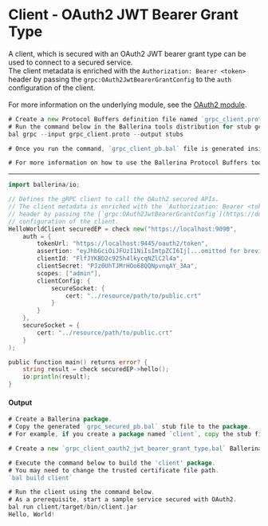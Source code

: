 # Client - OAuth2 JWT Bearer Grant Type

 A client, which is secured with an OAuth2 JWT bearer grant type can be
 used to connect to a secured service.<br/>
 The client metadata is enriched with the `Authorization: Bearer <token>`
 header by passing the `grpc:OAuth2JwtBearerGrantConfig` to the `auth`
 configuration of the client.<br/><br/>
 For more information on the underlying module,
 see the [OAuth2 module](https:docs.central.ballerina.io/ballerina/oauth2/latest/).

```go
# Create a new Protocol Buffers definition file named `grpc_client.proto` and add the service definition to it.
# Run the command below in the Ballerina tools distribution for stub generation.
bal grpc --input grpc_client.proto --output stubs

# Once you run the command, `grpc_client_pb.bal` file is generated inside stubs directory.

# For more information on how to use the Ballerina Protocol Buffers tool, see the [Proto To Ballerina](https://ballerina.io/learn/by-example/proto-to-ballerina.html) example.
```

***

```go
import ballerina/io;

// Defines the gRPC client to call the OAuth2 secured APIs.
// The client metadata is enriched with the `Authorization: Bearer <token>`
// header by passing the [`grpc:OAuth2JwtBearerGrantConfig`](https://docs.central.ballerina.io/ballerina/grpc/latest/records/OAuth2JwtBearerGrantConfig) for the `auth`
// configuration of the client.
HelloWorldClient securedEP = check new("https://localhost:9090",
    auth = {
        tokenUrl: "https://localhost:9445/oauth2/token",
        assertion: "eyJhbGciOiJFUzI1NiIsImtpZCI6Ij[...omitted for brevity...]",
        clientId: "FlfJYKBD2c925h4lkycqNZlC2l4a",
        clientSecret: "PJz0UhTJMrHOo68QQNpvnqAY_3Aa",
        scopes: ["admin"],
        clientConfig: {
            secureSocket: {
                cert: "../resource/path/to/public.crt"
            }
        }
    },
    secureSocket = {
        cert: "../resource/path/to/public.crt"
    }
);

public function main() returns error? {
    string result = check securedEP->hello();
    io:println(result);
}
```

#### Output

```go
# Create a Ballerina package.
# Copy the generated `grpc_secured_pb.bal` stub file to the package.
# For example, if you create a package named `client`, copy the stub file to the `client` package.

# Create a new `grpc_client_oauth2_jwt_bearer_grant_type.bal` Ballerina file inside the `client` package and add the client implementation.

# Execute the command below to build the 'client' package.
# You may need to change the trusted certificate file path.
`bal build client`

# Run the client using the command below.
# As a prerequisite, start a sample service secured with OAuth2.
bal run client/target/bin/client.jar
Hello, World!
```